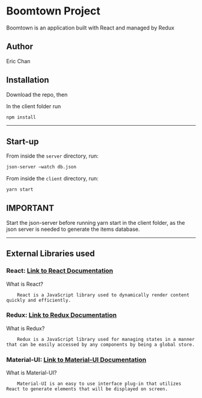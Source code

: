 # Boomtown Project

Boomtown is an application built with React and managed by Redux

## Author

Eric Chan

## Installation

Download the repo, then

In the client folder run

```bash
npm install
```

---

## Start-up

From inside the `server` directory, run:

```bash
json-server —watch db.json
```

From inside the `client` directory, run:

```bash
yarn start
```

## IMPORTANT

Start the json-server before running yarn start in the client folder, as the json server is needed to generate the items database.

---

## External Libraries used

### React: [Link to React Documentation](https://reactjs.org/)

What is React?

        React is a JavaScript library used to dynamically render content quickly and efficiently.

### Redux: [Link to Redux Documentation](https://redux.js.org/)

What is Redux?

        Redux is a JavaScript library used for managing states in a manner that can be easily accessed by any components by being a global store.

### Material-UI: [Link to Material-UI Documentation](http://www.material-ui.com/#/)

What is Material-UI?

        Material-UI is an easy to use interface plug-in that utilizes React to generate elements that will be displayed on screen.
